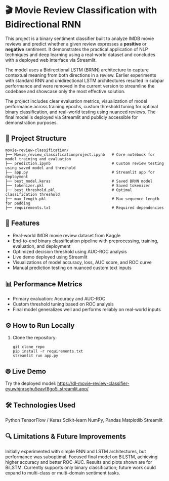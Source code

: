 # 🎬 Movie Review Classification with Bidirectional RNN

This project is a binary sentiment classifier built to analyze IMDB movie reviews and predict whether a given review expresses a **positive** or **negative** sentiment. It demonstrates the practical application of NLP techniques and deep learning using a real-world dataset and concludes with a deployed web interface via Streamlit.

The model uses a Bidirectional LSTM (BRNN) architecture to capture contextual meaning from both directions in a review. Earlier experiments with standard RNN and unidirectional LSTM architectures resulted in subpar performance and were removed in the current version to streamline the codebase and showcase only the most effective solution.

The project includes clear evaluation metrics, visualization of model performance across training epochs, custom threshold tuning for optimal binary classification, and real-world testing using nuanced reviews. The final model is deployed via Streamlit and publicly accessible for demonstration purposes.

## 📁 Project Structure
```
movie-review-classification/
├── Movie_review_classificationproject.ipynb   # Core notebook for model training and evaluation
├── prediction.ipynb                           # Custom review testing using saved model and threshold
├── app.py                                     # Streamlit app for deployment
├── best_model.keras                           # Saved BRNN model
├── tokenizer.pkl                              # Saved tokenizer
├── best_threshold.pkl                         # Optimal classification threshold
├── max_length.pkl                             # Max sequence length for padding
├── requirements.txt                           # Required dependencies
```

## 🚀 Features
- Real-world IMDB movie review dataset from Kaggle
- End-to-end binary classification pipeline with preprocessing, training, evaluation, and deployment
- Optimized decision threshold using AUC-ROC analysis
- Live demo deployed using Streamlit
- Visualizations of model accuracy, loss, AUC score, and ROC curve
- Manual prediction testing on nuanced custom text inputs

## 📊 Performance Metrics
- Primary evaluation: Accuracy and AUC-ROC
- Custom threshold tuning based on ROC analysis
- Final model generalizes well and performs reliably on real-world inputs

## ⚙️ How to Run Locally
1. Clone the repository:
   ```
   git clone repo
   pip install -r requirements.txt
   streamlit run app.py
   ```
## 🌐 Live Demo
Try the deployed model: https://dl-movie-review-classifier-eyuwhjnrsghu5eavf8go5i.streamlit.app/

## 🛠 Technologies Used
  Python 
  TensorFlow / Keras
  Scikit-learn
  NumPy, Pandas
  Matplotlib
  Streamlit

## 🔍 Limitations & Future Improvements
Initially experimented with simple RNN and LSTM architectures, but performance was suboptimal. Focused final model on BiLSTM, achieving higher accuracy and better ROC-AUC. Results and plots shown are for BiLSTM.
Currently supports only binary classification; future work could expand to multi-class or multi-domain sentiment tasks.
